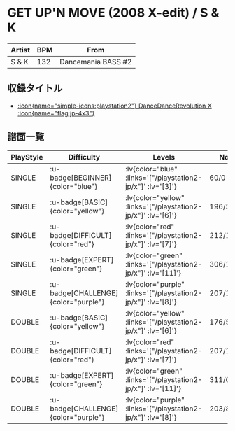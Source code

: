 # GET UP'N MOVE (2008 X-edit) / S & K

|Artist|BPM|From|
|------|---|----|
|S & K|132|Dancemania BASS #2|

## 収録タイトル

- [ :icon{name="simple-icons:playstation2"} DanceDanceRevolution X :icon{name="flag:jp-4x3"} ](/playstation2-jp/x)

## 譜面一覧

|PlayStyle|Difficulty|Levels|Notes|Movie|
|---------|----------|------|-----|-----|
|SINGLE| :u-badge[BEGINNER]{color="blue"} | :lv{color="blue" :links='["/playstation2-jp/x"]' :lv='[3]'} |60/0||
|SINGLE| :u-badge[BASIC]{color="yellow"} | :lv{color="yellow" :links='["/playstation2-jp/x"]' :lv='[6]'} |196/5||
|SINGLE| :u-badge[DIFFICULT]{color="red"} | :lv{color="red" :links='["/playstation2-jp/x"]' :lv='[7]'} |212/11||
|SINGLE| :u-badge[EXPERT]{color="green"} | :lv{color="green" :links='["/playstation2-jp/x"]' :lv='[11]'} |306/15||
|SINGLE| :u-badge[CHALLENGE]{color="purple"} | :lv{color="purple" :links='["/playstation2-jp/x"]' :lv='[8]'} |207/10(27)||
|DOUBLE| :u-badge[BASIC]{color="yellow"} | :lv{color="yellow" :links='["/playstation2-jp/x"]' :lv='[6]'} |176/5||
|DOUBLE| :u-badge[DIFFICULT]{color="red"} | :lv{color="red" :links='["/playstation2-jp/x"]' :lv='[7]'} |207/11||
|DOUBLE| :u-badge[EXPERT]{color="green"} | :lv{color="green" :links='["/playstation2-jp/x"]' :lv='[11]'} |311/0||
|DOUBLE| :u-badge[CHALLENGE]{color="purple"} | :lv{color="purple" :links='["/playstation2-jp/x"]' :lv='[8]'} |203/8(26)||
